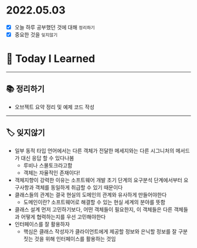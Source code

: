 # 2022.05.03

- [x]  오늘 하루 공부했던 것에 대해 `정리하기`
- [x]  중요한 것을 `잊지않기`

# 🚩 Today I Learned

---

## 📚 정리하기

- 오브젝트 요약 정리 및 예제 코드 작성

---

## 🏷 잊지않기

- 일부 동적 타입 언어에서는 다른 객체가 전달한 메세지와는 다른 시그니처의 메서드가 대신 응답 할 수 있다나봄
    - 루비나 스몰토크라고함
    - 객체는 자율적인 존재이다!
- 객체지향이 강력한 이유는 소프트웨어 개발 초기 단계의 요구분석 단계에서부터 요구사항과 객체를 동일하게 취급할 수 있기 때문이다
- 클래스들의 관계는 결국 현실의 도메인의 관계와 유사하게 만들어야한다
    - 도메인이란? 소프트웨어로 해결할 수 있는 현실 세계의 분야를 뜻함
- 클래스 설계 먼저 고민하기보다, 어떤 객체들이 필요한지, 이 객체들은 다른 객체들과 어떻게 협력하는지를 우선 고민해야한다
- 인터페이스를 잘 활용하자
    - 핵심은 클래스 작성자가 클라이언트에게 제공할 정보와 은닉할 정보를 잘 구분짓는 것을 위해 인터페이스를 활용하는 것임